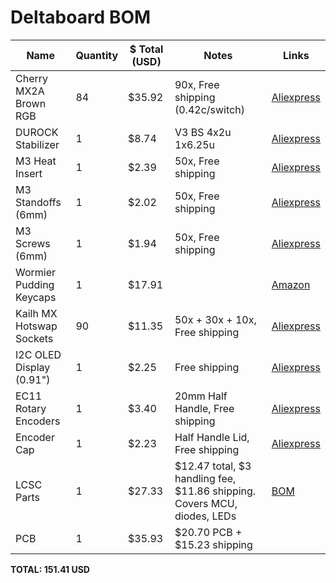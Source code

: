 # Deltaboard BOM

| Name                      | Quantity | $ Total (USD) | Notes                                                                 | Links                                                                                                  |
|---------------------------|----------|---------------|-----------------------------------------------------------------------|--------------------------------------------------------------------------------------------------------|
| Cherry MX2A Brown RGB     | 84       | $35.92        | 90x, Free shipping (0.42c/switch)                                     | [Aliexpress](https://www.aliexpress.com/item/1005007917791662.html)                                    |
| DUROCK Stabilizer         | 1        | $8.74         | V3 BS 4x2u 1x6.25u                                                    | [Aliexpress](https://www.aliexpress.com/item/1005006528731543.html)                                    |
| M3 Heat Insert            | 1        | $2.39         | 50x, Free shipping                                                    | [Aliexpress](https://www.aliexpress.com/item/1005003582355741.html)                                    |
| M3 Standoffs (6mm)        | 1        | $2.02         | 50x, Free shipping                                                    | [Aliexpress](https://www.aliexpress.com/item/32539100523.html?spm=a2g0o.productlist.0.0.3351234eJmAx93) |
| M3 Screws (6mm)           | 1        | $1.94         | 50x, Free shipping                                                    | [Aliexpress](https://www.aliexpress.com/item/4001199728978.html)                                       |
| Wormier Pudding Keycaps   | 1        | $17.91        |                                                                       | [Amazon](https://www.amazon.ca/XVX-Keycaps-Universal-Compatiability-Keyboard/)                         |
| Kailh MX Hotswap Sockets  | 90       | $11.35        | 50x + 30x + 10x, Free shipping                                        | [Aliexpress](https://www.aliexpress.com/item/1005007225352311.html)                                    |
| I2C OLED Display (0.91")  | 1        | $2.25         | Free shipping                                                         | [Aliexpress](https://www.aliexpress.com/item/1005005301005280.html)                                    |
| EC11 Rotary Encoders      | 1        | $3.40         | 20mm Half Handle, Free shipping                                       | [Aliexpress](https://www.aliexpress.com/item/1005004907970664.html)                                    |
| Encoder Cap               | 1        | $2.23         | Half Handle Lid, Free shipping                                        | [Aliexpress](https://www.aliexpress.com/item/1005004907970664.html)                                    |
| LCSC Parts                | 1        | $27.33        | $12.47 total, $3 handling fee, $11.86 shipping. Covers MCU, diodes, LEDs | [BOM](https://github.com/Badbird5907/deltaboard/blob/master/Production/PCB/BOM-deltaboard.csv)         |
| PCB                       | 1        | $35.93        | $20.70 PCB + $15.23 shipping                                          |                                                                                                        |
**TOTAL: 151.41 USD**
